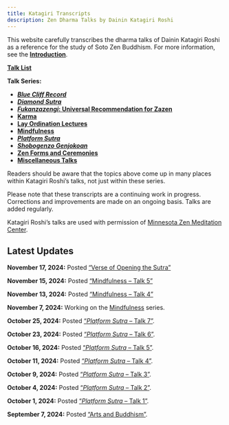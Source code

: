 ```yaml
---
title: Katagiri Transcripts
description: Zen Dharma Talks by Dainin Katagiri Roshi
---
```


This website carefully transcribes the dharma talks of Dainin Katagiri Roshi as a reference for the study of Soto Zen Buddhism. For more information, see the [**Introduction**](about).

[**Talk List**](list)

**Talk Series:**

- [***Blue Cliff Record***](blue-cliff-record)
- [***Diamond Sutra***](diamond-sutra)
- [***Fukanzazengi*: Universal Recommendation for Zazen**](fukanzazengi)
- [**Karma**](karma)
- [**Lay Ordination Lectures**](lay-ordination)
- [**Mindfulness**](mindfulness)
- [***Platform Sutra***](platform-sutra)
- [***Shobogenzo Genjokoan***](genjokoan)
- [**Zen Forms and Ceremonies**](zen-forms)
- [**Miscellaneous Talks**](miscellaneous)

Readers should be aware that the topics above come up in many places within Katagiri Roshi’s talks, not just within these series. 

Please note that these transcripts are a continuing work in progress. Corrections and improvements are made on an ongoing basis. Talks are added regularly. 

Katagiri Roshi’s talks are used with permission of [Minnesota Zen Meditation Center](https://www.mnzencenter.org/katagiri-project.html).

## Latest Updates

**November 17, 2024:** Posted [“Verse of Opening the Sutra”](1986-07-23-Verse-of-Opening-the-Sutra)

**November 15, 2024:** Posted [“Mindfulness – Talk 5”](1984-03-25-Mindfulness-Talk-5)

**November 13, 2024:** Posted [“Mindfulness – Talk 4”](1984-03-24-Mindfulness-Talk-4)

**November 7, 2024:** Working on the [Mindfulness](mindfulness) series.

**October 25, 2024:** Posted [“*Platform Sutra* – Talk 7”](1987-04-24-Platform-Sutra-Talk-7).

**October 23, 2024:** Posted [“*Platform Sutra* – Talk 6”](1987-04-17-Platform-Sutra-Talk-6).

**October 16, 2024:** Posted [“*Platform Sutra* – Talk 5”](1987-04-10-Platform-Sutra-Talk-5).

**October 11, 2024:** Posted [“*Platform Sutra* – Talk 4”](1987-04-03-Platform-Sutra-Talk-4).

**October 9, 2024:** Posted [“*Platform Sutra* – Talk 3”](1987-03-27-Platform-Sutra-Talk-3).

**October 4, 2024:** Posted [“*Platform Sutra* – Talk 2”](1987-03-20-Platform-Sutra-Talk-2).

**October 1, 2024:** Posted [“*Platform Sutra* – Talk 1”](1987-03-06-Platform-Sutra-Talk-1).

**September 7, 2024:** Posted [“Arts and Buddhism”](https://katagiritranscripts.net/1983-10-29-Arts-and-Buddhism).

